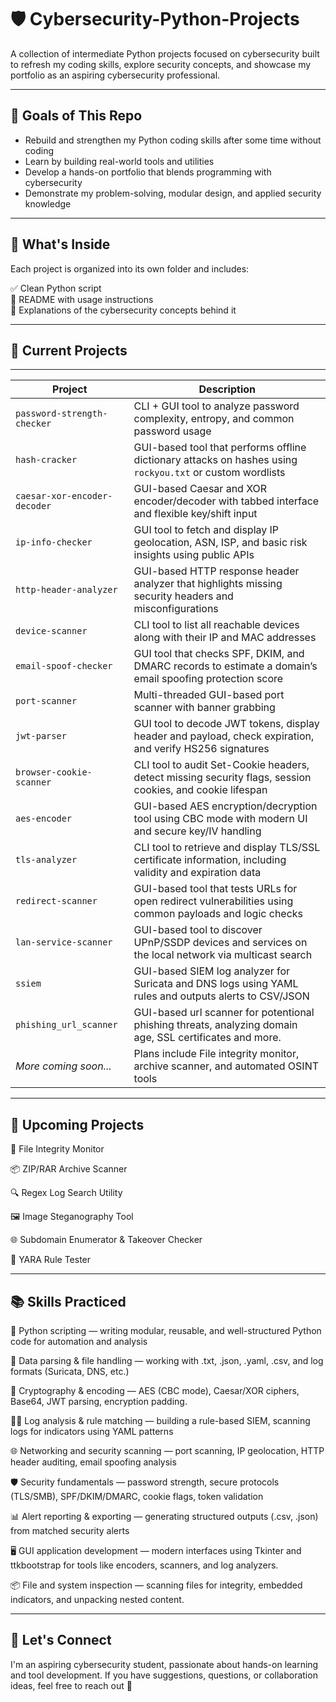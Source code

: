 # 🛡️ Cybersecurity-Python-Projects

A collection of intermediate Python projects focused on cybersecurity built to refresh my coding skills, explore security concepts, and showcase my portfolio as an aspiring cybersecurity professional.

---

## 🎯 Goals of This Repo

- Rebuild and strengthen my Python coding skills after some time without coding
- Learn by building real-world tools and utilities  
- Develop a hands-on portfolio that blends programming with cybersecurity  
- Demonstrate my problem-solving, modular design, and applied security knowledge  

---

## 📂 What's Inside

Each project is organized into its own folder and includes:

✅ Clean Python script  
📘 README with usage instructions  
🧠 Explanations of the cybersecurity concepts behind it

---
## 🧰 Current Projects

--------------------------------------------------------------------------------------------------------------------------------------------
| Project                      | Description                                                                                               |
| ---------------------------- | --------------------------------------------------------------------------------------------------------- |
| `password-strength-checker`  | CLI + GUI tool to analyze password complexity, entropy, and common password usage                         |
| `hash-cracker`               | GUI-based tool that performs offline dictionary attacks on hashes using `rockyou.txt` or custom wordlists |
| `caesar-xor-encoder-decoder` | GUI-based Caesar and XOR encoder/decoder with tabbed interface and flexible key/shift input               |
| `ip-info-checker`            | GUI tool to fetch and display IP geolocation, ASN, ISP, and basic risk insights using public APIs         |
| `http-header-analyzer`       | GUI-based HTTP response header analyzer that highlights missing security headers and misconfigurations    |
| `device-scanner`             | CLI tool to list all reachable devices along with their IP and MAC addresses                              |
| `email-spoof-checker`        | GUI tool that checks SPF, DKIM, and DMARC records to estimate a domain’s email spoofing protection score  |
| `port-scanner`               | Multi-threaded GUI-based port scanner with banner grabbing                                                |
| `jwt-parser`                 | GUI tool to decode JWT tokens, display header and payload, check expiration, and verify HS256 signatures  |
| `browser-cookie-scanner`     | CLI tool to audit Set-Cookie headers, detect missing security flags, session cookies, and cookie lifespan |
| `aes-encoder`                | GUI-based AES encryption/decryption tool using CBC mode with modern UI and secure key/IV handling         |
| `tls-analyzer`               | CLI tool to retrieve and display TLS/SSL certificate information, including validity and expiration data  |
| `redirect-scanner`           | GUI-based tool that tests URLs for open redirect vulnerabilities using common payloads and logic checks   |
| `lan-service-scanner`        | GUI-based tool to discover UPnP/SSDP devices and services on the local network via multicast search       |
| `ssiem`                      | GUI-based SIEM log analyzer for Suricata and DNS logs using YAML rules and outputs alerts to CSV/JSON     |
| `phishing_url_scanner`       | GUI-based url scanner for potentional phishing threats, analyzing domain age, SSL certificates and more.  |
| *More coming soon...*        | Plans include File integrity monitor, archive scanner, and automated OSINT tools                          |
--------------------------------------------------------------------------------------------------------------------------------------------


## 🧭 Upcoming Projects

📁 File Integrity Monitor

📦 ZIP/RAR Archive Scanner

🔍 Regex Log Search Utility

🖼️ Image Steganography Tool

🌐 Subdomain Enumerator & Takeover Checker

🧪 YARA Rule Tester

---

## 📚 Skills Practiced

🐍 Python scripting — writing modular, reusable, and well-structured Python code for automation and analysis

📁 Data parsing & file handling — working with .txt, .json, .yaml, .csv, and log formats (Suricata, DNS, etc.)

🔐 Cryptography & encoding — AES (CBC mode), Caesar/XOR ciphers, Base64, JWT parsing, encryption padding.

🕵️‍♂️ Log analysis & rule matching — building a rule-based SIEM, scanning logs for indicators using YAML patterns

🌐 Networking and security scanning — port scanning, IP geolocation, HTTP header auditing, email spoofing analysis

🛡️ Security fundamentals — password strength, secure protocols (TLS/SMB), SPF/DKIM/DMARC, cookie flags, token validation

📊 Alert reporting & exporting — generating structured outputs (.csv, .json) from matched security alerts

🖥️ GUI application development — modern interfaces using Tkinter and ttkbootstrap for tools like encoders, scanners, and log analyzers.

📦 File and system inspection — scanning files for integrity, embedded indicators, and unpacking nested content.

---

## 🚀 Let's Connect

I'm an aspiring cybersecurity student, passionate about hands-on learning and tool development. 
If you have suggestions, questions, or collaboration ideas, feel free to reach out 🤙
